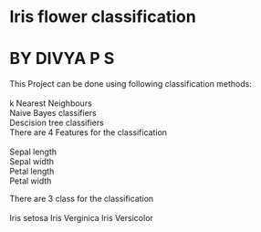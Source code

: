 # Iris flower classification

# BY DIVYA P S

This Project can be done using following classification methods: <br/>
<br/>
k Nearest Neighbours<br/>
Naive Bayes classifiers<br/>
Descision tree classifiers<br/>
There are 4 Features for the classification<br/>
<br/>
Sepal length<br/>
Sepal width<br/>
Petal length<br/>
Petal width<br/>

There are 3 class for the classification<br/>
<br/>
Iris setosa
Iris Verginica
Iris Versicolor

